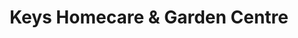 ---
title: "Keys Homecare & Garden Centre"
url: /lisburn/keys-homecare-and-garden-centre/
shop: garden centre
---